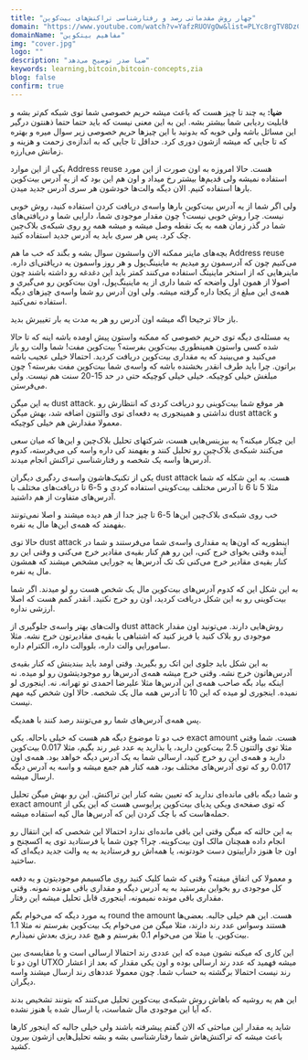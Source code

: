```yaml
---
title: "چهار روش مقدماتی رصد و رفتارشناسی تراکنش‌های بیت‌کوین"
domain: "https://www.youtube.com/watch?v=YafzRUOVgOw&list=PLYc8rgTV8DzC29873Qt1kzvgZGHNxce7_&index=18"
domainName: "مفاهیم بیتکوین"
img: "cover.jpg"
logo: ""
description: "ضیا صدر توضیح می‌دهد"
keywords: learning,bitcoin,bitcoin-concepts,zia
blog: false
confirm: true
---
```


**ضیا:** یه چند تا چیز هست که باعث میشه حریم خصوصی شما توی شبکه کم‌تر بشه و قابلیت ردیابی شما بیشتر بشه. این به این معنی نیست که باید حتما حتما ذهنتون درگیر این مسائل باشه ولی خوبه که بدونید با این چیزها حریم خصوصی زیر سوال میره و بهتره که تا جایی که میشه ازشون دوری کرد. حداقل تا جایی که به اندازه‌ی زحمت و هزینه و زمانش می‌ارزه.

یکی از این موارد Address reuse هست. حالا امروزه به اون صورت از این مورد استفاده نمیشه ولی قدیم‌ها بیشتر رخ میداد و اون هم این بود که از یه آدرس بیت‌کوین بارها استفاده کنیم. الان دیگه والت‌ها خودشون هر سری آدرس جدید میدن.

ولی اگر شما از یه آدرس بیت‌کوین بارها واسه‌ی دریافت کردن استفاده کنید، روش خوبی نیست. چرا روش خوبی نیست؟ چون مقدار موجودی شما، دارایی شما و دریافتی‌های شما در گذر زمان همه به یک نقطه وصل میشه و میشه همه رو روی شبکه‌ی بلاک‌چین چک کرد. پس هر سری باید یه آدرس جدید استفاده کنید.

بچه‌های ماینر ممکنه الان واسشون سوال بشه و بگند که خب ما هم Address reuse می‌کنیم چون که آدرسمون رو میدیم به ماینینگ‌پول و هر روز واسمون یه دریافتی‌ای داره. ماینرهایی که از استخر ماینینگ استفاده می‌کنند کمتر باید این دغدغه رو داشته باشند چون اصولا از همون اول واضحه که شما داری از یه ماینینگ‌پول، اون بیت‌کوین رو می‌گیری و همه‌ی این مبلغ از یکجا داره گرفته میشه. ولی اون آدرس رو شما واسه‌ی چیزهای دیگه استفاده نمی‌کنید.

باز حالا ترجیحا اگه میشه اون آدرس رو هر یه مدت یه بار تغییرش بدید.

یه مسئله‌ی دیگه توی حریم خصوصی که ممکنه واستون پیش اومده باشه اینه که تا حالا شده کسی واستون همینطوری بیت‌کوین بفرسته؟ بیت‌کوین مفت! شما والت رو باز می‌کنید و می‌بینید که یه مقداری بیت‌کوین دریافت کردید. احتمالا خیلی عجیب باشه براتون. چرا باید طرف انقدر بخشنده باشه که واسه‌ی شما بیت‌کوین مفت بفرسته؟ چون مبلغش خیلی کوچیکه. خیلی خیلی کوچیکه حتی در حد 15-20 سنت هم نیست. ولی می‌فرستن.

به این میگن dust attack. هر موقع شما بیت‌کوینی رو دریافت کردی که انتظارش رو نداشتی و همینجوری یه دفعه‌ای توی والتتون اضافه شد، بهش میگن dust attack و معمولا مقدارش هم خیلی کوچیکه.

این چیکار میکنه؟ یه بیزینس‌هایی هست، شرکتهای تحلیل بلاک‌چین و این‌ها که میان سعی می‌کنند شبکه‌ی بلاک‌چین رو تحلیل کنند و بفهمند کی داره واسه کی می‌فرسته، کدوم آدرس‌ها واسه یک شخصه و رفتارشناسی تراکنش انجام میدند.

یکی از تکنیک‌هاشون واسه‌ی ردگیری دیگران dust attack هست. به این شکله که شما مثلا 5 تا 6 تا آدرس مختلف بیت‌کوینی استفاده کردی و 5-6 تا دریافت‌های مختلف با آدرس‌های متفاوت از هم داشتید.

خب روی شبکه‌ی بلاک‌چین این‌ها 5-6 تا چیز جدا از هم دیده میشند و اصلا نمی‌تونند بفهمند که همه‌ی این‌ها مال یه نفره.

حالا توی dust attack اینطوریه که اون‌ها یه مقداری واسه‌ی شما می‌فرستند و شما در آینده وقتی بخوای خرج کنی، این رو هم کنار بقیه‌ی مقادیر خرج می‌کنی و وقتی این رو کنار بقیه‌ی مقادیر خرج می‌کنی تک تک آدرس‌ها یه جورایی مشخص میشند که همشون مال یه نفره.

به این شکل این که کدوم آدرس‌های بیت‌کوین مال یک شخص هست رو لو میدند. اگر شما بیت‌کوینی رو به این شکل دریافت کردید، اون رو خرج نکنید. انقدر کمم هست که اصلا ارزشی نداره.

والت‌های بهتر واسه‌ی جلوگیری از dust attack روش‌هایی دارند. می‌تونید اون مقدار موجودی رو بلاک کنید یا فریز کنید که اشتباهی با بقیه‌ی مقادیرتون خرج نشه. مثلا سامورایی والت داره، بلووالت داره، الکترام داره.

به این شکل باید جلوی این اتک رو بگیرید. وقتی اومد باید ببندینش که کنار بقیه‌ی آدرس‌هاتون خرج نشه. وقتی خرج میشه همه‌ی آدرس‌ها رو موجودیتشون رو لو میده. نه اینکه بیاد بگه صاحب همه‌ی این آدرس‌ها مثلا علیرضا احمدی تو تهرانه. نه. اینجوری لو نمیده. اینجوری لو میده که این 10 تا آدرس همه مال یک شخصه. حالا اون شخص کیه مهم نیست.

پس همه‌ی آدرس‌های شما رو می‌تونند رصد کنند با همدیگه.

خب دو تا موضوع دیگه هم هست که خیلی باحاله. یکی exact amount هست. شما وقتی مثلا توی والتتون 2.5 بیت‌کوین دارید، یا بذارید یه عدد غیر رند بگیم، مثلا 0.017 بیت‌کوین دارید و همه‌ی این رو خرج کنید، ارسالی شما به یک آدرس دیگه خواهد بود. همه‌ی اون 0.017 رو که توی آدرس‌های مختلف بود، همه کنار هم جمع میشه و واسه یه آدرس دیگه ارسال میشه.

و شما دیگه باقی مانده‌ای ندارید که تعیین بشه کنار این تراکنش. این رو بهش میگن تحلیل exact amount که توی صفحه‌ی ویکی پدیای بیت‌کوین پرایوسی هست که این یکی از حمله‌هاست که با چک کردن این که آدر‌س‌ها مال کیه استفاده میشه.

به این حالته که میگن وقتی این باقی مانده‌ای ندارد احتمالا این شخصی که این انتقال رو انجام داده همچنان مالک اون بیت‌کوینه. چرا؟ چون شما یا فرستادید توی یه اکسچنج و اون جا هنوز داراییتون دست خودتونه، یا همه‌اش رو فرستادید به یه والت جدید دیگه‌ای که ساختید.

و معمولا کی اتفاق میفته؟ وقتی که شما کلیک کنید روی ماکسیمم موجودیتون و یه دفعه کل موجودی رو بخواین بفرستید به یه آدرس دیگه و مقداری باقی مونده نمونه. وقتی مقداری باقی مونده نمیمونه، اینجوری قابل تحلیل میشه این رفتار.

یه مورد دیگه که می‌خوام بگم round the amount هست. این هم خیلی جالبه. بعضی‌ها هستند وسواس عدد رند دارند، مثلا میگن من می‌خوام یک بیت‌کوین بفرستم نه مثلا 1.1 بیت‌کوین. یا مثلا من می‌خوام 0.1 بفرستم و هیچ عدد ریزی بعدش نمیذارم.

این کاری که میکنه نشون میده که این عددی رند احتمالا ارسالی است و با مقایسه‌ی بین اون دو تا UTXO میشه فهمید که عدد رند ارسالی بوده و اون یکی مقدار که بعد از اعشار رند نیست احتمالا برگشته به حساب شما. چون معمولا عددهای رند ارسال میشند واسه دیگران.

این هم یه روشیه که باهاش روش شبکه‌ی بیت‌کوین تحلیل می‌کنند که بتونند تشخیص بدند که آیا این موجودی مال شماست، یا ارسال شده یا هنوز نشده.

شاید یه مقدار این مباحثی که الان گفتم پیشرفته باشند ولی خیلی جالبه که اینجور کارها باعث میشه که تراکنش‌هاش شما رفتارشناسی بشه و بشه تحلیل‌هایی ازشون بیرون کشید.

